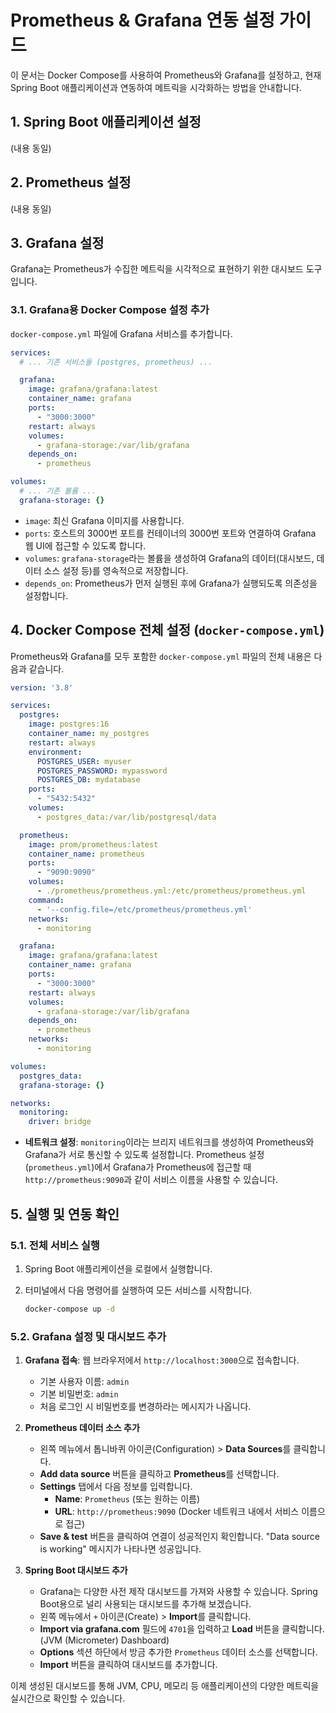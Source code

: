 # Prometheus & Grafana 연동 설정 가이드

이 문서는 Docker Compose를 사용하여 Prometheus와 Grafana를 설정하고, 현재 Spring Boot 애플리케이션과 연동하여 메트릭을 시각화하는 방법을 안내합니다.

## 1. Spring Boot 애플리케이션 설정

(내용 동일)

## 2. Prometheus 설정

(내용 동일)

## 3. Grafana 설정

Grafana는 Prometheus가 수집한 메트릭을 시각적으로 표현하기 위한 대시보드 도구입니다.

### 3.1. Grafana용 Docker Compose 설정 추가

`docker-compose.yml` 파일에 Grafana 서비스를 추가합니다.

```yaml
services:
  # ... 기존 서비스들 (postgres, prometheus) ...

  grafana:
    image: grafana/grafana:latest
    container_name: grafana
    ports:
      - "3000:3000"
    restart: always
    volumes:
      - grafana-storage:/var/lib/grafana
    depends_on:
      - prometheus

volumes:
  # ... 기존 볼륨 ...
  grafana-storage: {}
```

- `image`: 최신 Grafana 이미지를 사용합니다.
- `ports`: 호스트의 3000번 포트를 컨테이너의 3000번 포트와 연결하여 Grafana 웹 UI에 접근할 수 있도록 합니다.
- `volumes`: `grafana-storage`라는 볼륨을 생성하여 Grafana의 데이터(대시보드, 데이터 소스 설정 등)를 영속적으로 저장합니다.
- `depends_on`: Prometheus가 먼저 실행된 후에 Grafana가 실행되도록 의존성을 설정합니다.

## 4. Docker Compose 전체 설정 (`docker-compose.yml`)

Prometheus와 Grafana를 모두 포함한 `docker-compose.yml` 파일의 전체 내용은 다음과 같습니다.

```yaml
version: '3.8'

services:
  postgres:
    image: postgres:16
    container_name: my_postgres
    restart: always
    environment:
      POSTGRES_USER: myuser
      POSTGRES_PASSWORD: mypassword
      POSTGRES_DB: mydatabase
    ports:
      - "5432:5432"
    volumes:
      - postgres_data:/var/lib/postgresql/data

  prometheus:
    image: prom/prometheus:latest
    container_name: prometheus
    ports:
      - "9090:9090"
    volumes:
      - ./prometheus/prometheus.yml:/etc/prometheus/prometheus.yml
    command:
      - '--config.file=/etc/prometheus/prometheus.yml'
    networks:
      - monitoring

  grafana:
    image: grafana/grafana:latest
    container_name: grafana
    ports:
      - "3000:3000"
    restart: always
    volumes:
      - grafana-storage:/var/lib/grafana
    depends_on:
      - prometheus
    networks:
      - monitoring

volumes:
  postgres_data:
  grafana-storage: {}

networks:
  monitoring:
    driver: bridge
```

- **네트워크 설정**: `monitoring`이라는 브리지 네트워크를 생성하여 Prometheus와 Grafana가 서로 통신할 수 있도록 설정합니다. Prometheus 설정(`prometheus.yml`)에서 Grafana가 Prometheus에 접근할 때 `http://prometheus:9090`과 같이 서비스 이름을 사용할 수 있습니다.

## 5. 실행 및 연동 확인

### 5.1. 전체 서비스 실행

1.  Spring Boot 애플리케이션을 로컬에서 실행합니다.
2.  터미널에서 다음 명령어를 실행하여 모든 서비스를 시작합니다.

    ```bash
    docker-compose up -d
    ```

### 5.2. Grafana 설정 및 대시보드 추가

1.  **Grafana 접속**: 웹 브라우저에서 `http://localhost:3000`으로 접속합니다.
    - 기본 사용자 이름: `admin`
    - 기본 비밀번호: `admin`
    - 처음 로그인 시 비밀번호를 변경하라는 메시지가 나옵니다.

2.  **Prometheus 데이터 소스 추가**
    - 왼쪽 메뉴에서 톱니바퀴 아이콘(Configuration) > **Data Sources**를 클릭합니다.
    - **Add data source** 버튼을 클릭하고 **Prometheus**를 선택합니다.
    - **Settings** 탭에서 다음 정보를 입력합니다.
      - **Name**: `Prometheus` (또는 원하는 이름)
      - **URL**: `http://prometheus:9090` (Docker 네트워크 내에서 서비스 이름으로 접근)
    - **Save & test** 버튼을 클릭하여 연결이 성공적인지 확인합니다. "Data source is working" 메시지가 나타나면 성공입니다.

3.  **Spring Boot 대시보드 추가**
    - Grafana는 다양한 사전 제작 대시보드를 가져와 사용할 수 있습니다. Spring Boot용으로 널리 사용되는 대시보드를 추가해 보겠습니다.
    - 왼쪽 메뉴에서 `+` 아이콘(Create) > **Import**를 클릭합니다.
    - **Import via grafana.com** 필드에 `4701`을 입력하고 **Load** 버튼을 클릭합니다. (JVM (Micrometer) Dashboard)
    - **Options** 섹션 하단에서 방금 추가한 `Prometheus` 데이터 소스를 선택합니다.
    - **Import** 버튼을 클릭하여 대시보드를 추가합니다.

이제 생성된 대시보드를 통해 JVM, CPU, 메모리 등 애플리케이션의 다양한 메트릭을 실시간으로 확인할 수 있습니다.
